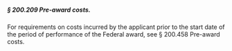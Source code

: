 ##### § 200.209 Pre-award costs. #####

For requirements on costs incurred by the applicant prior to the start date of the period of performance of the Federal award, see § 200.458 Pre-award costs.
